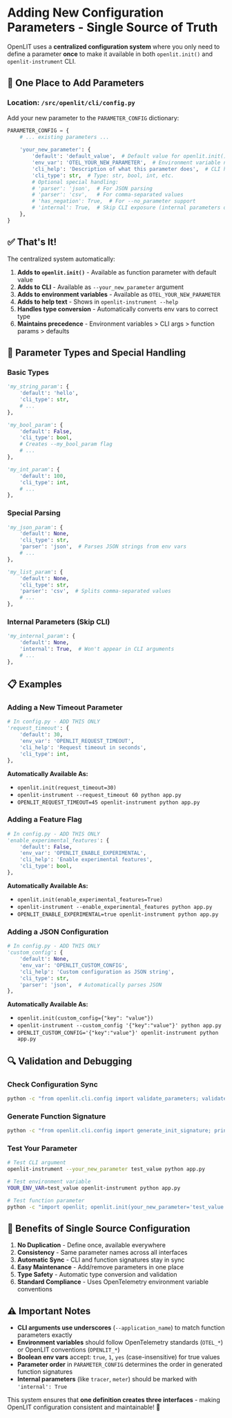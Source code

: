 # Adding New Configuration Parameters - Single Source of Truth

OpenLIT uses a **centralized configuration system** where you only need to define a parameter **once** to make it available in both `openlit.init()` and `openlit-instrument` CLI.

## 🎯 **One Place to Add Parameters**

### Location: `/src/openlit/cli/config.py`

Add your new parameter to the `PARAMETER_CONFIG` dictionary:

```python
PARAMETER_CONFIG = {
    # ... existing parameters ...
    
    'your_new_parameter': {
        'default': 'default_value',  # Default value for openlit.init()
        'env_var': 'OTEL_YOUR_NEW_PARAMETER',  # Environment variable name
        'cli_help': 'Description of what this parameter does',  # CLI help text
        'cli_type': str,  # Type: str, bool, int, etc.
        # Optional special handling:
        # 'parser': 'json',  # For JSON parsing
        # 'parser': 'csv',   # For comma-separated values  
        # 'has_negation': True,  # For --no_parameter support
        # 'internal': True,  # Skip CLI exposure (internal parameters only)
    },
}
```

## ✅ **That's It!**

The centralized system automatically:

1. **Adds to `openlit.init()`** - Available as function parameter with default value
2. **Adds to CLI** - Available as `--your_new_parameter` argument  
3. **Adds to environment variables** - Available as `OTEL_YOUR_NEW_PARAMETER`
4. **Adds to help text** - Shows in `openlit-instrument --help`
5. **Handles type conversion** - Automatically converts env vars to correct type
6. **Maintains precedence** - Environment variables > CLI args > function params > defaults

## 🔧 **Parameter Types and Special Handling**

### Basic Types
```python
'my_string_param': {
    'default': 'hello',
    'cli_type': str,
    # ...
},

'my_bool_param': {
    'default': False,
    'cli_type': bool,
    # Creates --my_bool_param flag
    # ...
},

'my_int_param': {
    'default': 100,
    'cli_type': int,
    # ...
},
```

### Special Parsing
```python
'my_json_param': {
    'default': None,
    'cli_type': str,
    'parser': 'json',  # Parses JSON strings from env vars
    # ...
},

'my_list_param': {
    'default': None,
    'cli_type': str, 
    'parser': 'csv',  # Splits comma-separated values
    # ...
},
```

### Internal Parameters (Skip CLI)
```python
'my_internal_param': {
    'default': None,
    'internal': True,  # Won't appear in CLI arguments
    # ...
},
```

## 📋 **Examples**

### Adding a New Timeout Parameter

```python
# In config.py - ADD THIS ONLY
'request_timeout': {
    'default': 30,
    'env_var': 'OPENLIT_REQUEST_TIMEOUT',
    'cli_help': 'Request timeout in seconds',
    'cli_type': int,
},
```

**Automatically Available As:**
- `openlit.init(request_timeout=30)`
- `openlit-instrument --request_timeout 60 python app.py`  
- `OPENLIT_REQUEST_TIMEOUT=45 openlit-instrument python app.py`

### Adding a Feature Flag

```python
# In config.py - ADD THIS ONLY  
'enable_experimental_features': {
    'default': False,
    'env_var': 'OPENLIT_ENABLE_EXPERIMENTAL',
    'cli_help': 'Enable experimental features',
    'cli_type': bool,
},
```

**Automatically Available As:**
- `openlit.init(enable_experimental_features=True)`
- `openlit-instrument --enable_experimental_features python app.py`
- `OPENLIT_ENABLE_EXPERIMENTAL=true openlit-instrument python app.py`

### Adding a JSON Configuration

```python
# In config.py - ADD THIS ONLY
'custom_config': {
    'default': None,
    'env_var': 'OPENLIT_CUSTOM_CONFIG', 
    'cli_help': 'Custom configuration as JSON string',
    'cli_type': str,
    'parser': 'json',  # Automatically parses JSON
},
```

**Automatically Available As:**
- `openlit.init(custom_config={"key": "value"})`
- `openlit-instrument --custom_config '{"key":"value"}' python app.py`
- `OPENLIT_CUSTOM_CONFIG='{"key":"value"}' openlit-instrument python app.py`

## 🔍 **Validation and Debugging**

### Check Configuration Sync
```bash
python -c "from openlit.cli.config import validate_parameters; validate_parameters()"
```

### Generate Function Signature  
```bash
python -c "from openlit.cli.config import generate_init_signature; print(generate_init_signature())"
```

### Test Your Parameter
```bash
# Test CLI argument
openlit-instrument --your_new_parameter test_value python app.py

# Test environment variable  
YOUR_ENV_VAR=test_value openlit-instrument python app.py

# Test function parameter
python -c "import openlit; openlit.init(your_new_parameter='test_value')"
```

## 🚀 **Benefits of Single Source Configuration**

1. **No Duplication** - Define once, available everywhere
2. **Consistency** - Same parameter names across all interfaces
3. **Automatic Sync** - CLI and function signatures stay in sync
4. **Easy Maintenance** - Add/remove parameters in one place
5. **Type Safety** - Automatic type conversion and validation
6. **Standard Compliance** - Uses OpenTelemetry environment variable conventions

## ⚠️ **Important Notes**

- **CLI arguments use underscores** (`--application_name`) to match function parameters exactly
- **Environment variables** should follow OpenTelemetry standards (`OTEL_*`) or OpenLIT conventions (`OPENLIT_*`)
- **Boolean env vars** accept: `true`, `1`, `yes` (case-insensitive) for true values
- **Parameter order** in `PARAMETER_CONFIG` determines the order in generated function signatures
- **Internal parameters** (like `tracer`, `meter`) should be marked with `'internal': True`

This system ensures that **one definition creates three interfaces** - making OpenLIT configuration consistent and maintainable! 🎯